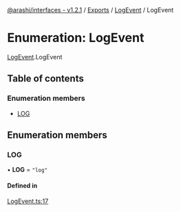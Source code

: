 [@arashi/interfaces - v1.2.1](../README.md) / [Exports](../modules.md) / [LogEvent](../modules/LogEvent.md) / LogEvent

# Enumeration: LogEvent

[LogEvent](../modules/LogEvent.md).LogEvent

## Table of contents

### Enumeration members

- [LOG](LogEvent.LogEvent-1.md#log)

## Enumeration members

### LOG

• **LOG** = `"log"`

#### Defined in

[LogEvent.ts:17](https://github.com/arashijs/interfaces/blob/0089507/src/LogEvent.ts#L17)
